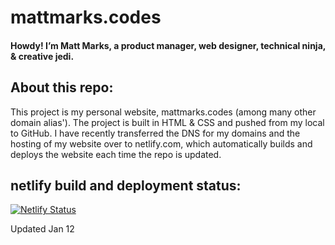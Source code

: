 # mattmarks.codes

#### Howdy! I’m Matt Marks, a product manager, web designer, technical ninja, & creative jedi.

## About this repo:
This project is my personal website, mattmarks.codes (among many other domain alias'). The project is built in HTML & CSS and pushed from my local to GitHub. I have recently transferred the DNS for my domains and the hosting of my website over to netlify.com, which automatically builds and deploys the website each time the repo is updated.

## netlify build and deployment status:
[![Netlify Status](https://api.netlify.com/api/v1/badges/f6cf6890-1bbc-4e64-a950-c0f74a65ca59/deploy-status)](https://app.netlify.com/sites/mattmarks/deploys)

Updated Jan 12

